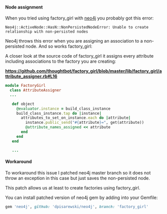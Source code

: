 #### Node assignment

When you tried using factory_girl with [neo4j](https://github.com/neo4jrb/neo4j) you probably got this error:

    Neo4j::ActiveNode::HasN::NonPersistedNodeError: Unable to create relationship with non-persisted nodes

Neo4j throws this error when you are assigning an association to a non-persisted node. And so works factory_girl:

A closer look at the source code of factory_girl it assigns every attribute including associations to the factory you are creating:

**https://github.com/thoughtbot/factory_girl/blob/master/lib/factory_girl/attribute_assigner.rb#L16**

~~~ruby
module FactoryGirl
  class AttributeAssigner
  ...

   def object
     @evaluator.instance = build_class_instance
     build_class_instance.tap do |instance|
       attributes_to_set_on_instance.each do |attribute|
         instance.public_send("#{attribute}=", get(attribute))
         @attribute_names_assigned << attribute
       end
     end
   end

   ...
~~~

#### Workaround

To workaround this issue I patched neo4j master branch so it does not throw an exception in this case but just saves the non-persisted node.

This patch allows us at least to create factories using factory_girl.

You can install patched version of neo4j gem by adding into your Gemfile:

~~~ruby
gem 'neo4j', github: 'dpisarewski/neo4j', branch: 'factory_girl'
~~~


